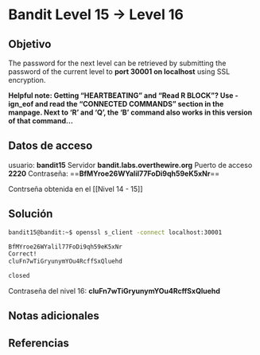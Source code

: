 # Bandit Level 15 → Level 16

## Objetivo
The password for the next level can be retrieved by submitting the password of the current level to **port 30001 on localhost** using SSL encryption.

**Helpful note: Getting “HEARTBEATING” and “Read R BLOCK”? Use -ign_eof and read the “CONNECTED COMMANDS” section in the manpage. Next to ‘R’ and ‘Q’, the ‘B’ command also works in this version of that command…**

## Datos de acceso
usuario: **bandit15**
Servidor **bandit.labs.overthewire.org**
Puerto de acceso **2220**
Contraseña: 
==**BfMYroe26WYalil77FoDi9qh59eK5xNr**==

Contrseña obtenida en el [[Nivel 14 - 15]]
## Solución
``` bash
bandit15@bandit:~$ openssl s_client -connect localhost:30001

BfMYroe26WYalil77FoDi9qh59eK5xNr
Correct!
cluFn7wTiGryunymYOu4RcffSxQluehd

closed
```
Contraseña del nivel 16:  **cluFn7wTiGryunymYOu4RcffSxQluehd**

## Notas adicionales

## Referencias
